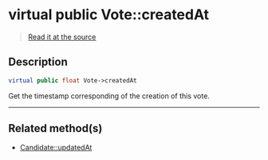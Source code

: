 # virtual public Vote::createdAt

> [Read it at the source](https://github.com/julien-boudry/Condorcet/blob/master/src/Vote.php#L21)

## Description    

```php
virtual public float Vote->createdAt 
```

Get the timestamp corresponding of the creation of this vote.

---------------------------------------

## Related method(s)      

* [Candidate::updatedAt](/Docs/api-reference/Candidate%20Class/Candidate--updatedAt.md)    

